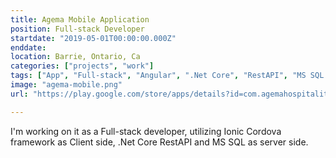 ```yaml
---
title: Agema Mobile Application
position: Full-stack Developer
startdate: "2019-05-01T00:00:00.000Z"
enddate: 
location: Barrie, Ontario, Ca
categories: ["projects", "work"]
tags: ["App", "Full-stack", "Angular", ".Net Core", "RestAPI", "MS SQL server", "Ionic Cordova"]
image: "agema-mobile.png"
url: "https://play.google.com/store/apps/details?id=com.agemahospitality.mobile"

---
```


I'm working on it as a Full-stack developer, utilizing Ionic Cordova framework as Client side, .Net Core RestAPI and MS SQL as server side.